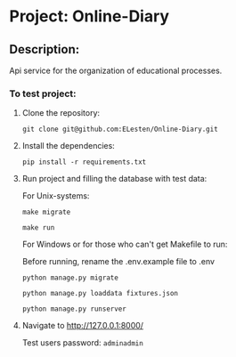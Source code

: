 # Project: Online-Diary
## Description:
Api service for the organization of educational processes.
### To test project:

1. Clone the repository:

   `git clone git@github.com:ELesten/Online-Diary.git`

2. Install the dependencies:

   `pip install -r requirements.txt`

3. Run project and filling the database with test data:

   For Unix-systems:
   
   `make migrate`
   
   `make run`
   
   For Windows or for those who can't get Makefile to run:
   
    Before running, rename the .env.example file to .env
    
    `python manage.py migrate`
    
    `python manage.py loaddata fixtures.json`
    
    `python manage.py runserver`
    
4. Navigate to http://127.0.0.1:8000/

    Test users password: `adminadmin`

